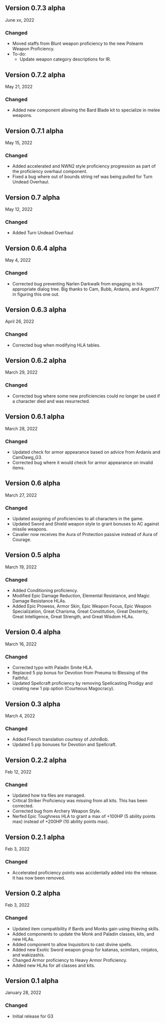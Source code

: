 ## Version 0.7.3 alpha

June xx, 2022

### Changed

- Moved staffs from Blunt weapon proficiency to the new Polearm Weapon Proficiency.
- To-do:
  - Update weapon category descriptions for IR. 

## Version 0.7.2 alpha

May 21, 2022

### Changed

- Added new component allowing the Bard Blade kit to specialize in melee weapons.

## Version 0.7.1 alpha

May 15, 2022

### Changed

- Added accelerated and NWN2 style proficiency progression as part of the proficiency overhaul component.
- Fixed a bug where out of bounds string ref was being pulled for Turn Undead Overhaul.

## Version 0.7 alpha

May 12, 2022

### Changed

- Added Turn Undead Overhaul

## Version 0.6.4 alpha

May 4, 2022

### Changed

- Corrected bug preventing Narlen Darkwalk from engaging in his appropriate dialog tree. Big thanks to Cam, Bubb, Ardanis, and Argent77 in figuring this one out.

## Version 0.6.3 alpha

April 26, 2022

### Changed

- Corrected bug when modifying HLA tables.

## Version 0.6.2 alpha

March 29, 2022

### Changed

- Corrected bug where some new proficiencies could no longer be used if a character died and was resurrected.

## Version 0.6.1 alpha

March 28, 2022

### Changed

- Updated check for armor appearance based on advice from Ardanis and CamDawg_G3.
- Corrected bug where it would check for armor appearance on invalid items.

## Version 0.6 alpha

March 27, 2022

### Changed

- Updated assigning of proficiencies to all characters in the game.
- Updated Sword and Shield weapon style to grant bonuses to AC against missile weapons.
- Cavalier now receives the Aura of Protection passive instead of Aura of Courage.

## Version 0.5 alpha

March 19, 2022

### Changed

- Added Conditioning proficiency.
- Modified Epic Damage Reduction, Elemental Resistance, and Magic Damage Resistance HLAs.
- Added Epic Prowess, Armor Skin, Epic Weapon Focus, Epic Weapon Specialization, Great Charisma, Great Constitution, Great Dexterity, Great Intelligence, Great Strength, and Great Wisdom HLAs.

## Version 0.4 alpha

March 16, 2022

### Changed

- Corrected typo with Paladin Smite HLA.
- Replaced 5 pip bonus for Devotion from Pneuma to Blessing of the Faithful.
- Updated Spellcraft proficiency by removing Spellcasting Prodigy and creating new 1 pip option (Courteous Magocracy).

## Version 0.3 alpha

March 4, 2022

### Changed

- Added French translation courtesy of JohnBob.
- Updated 5 pip bonuses for Devotion and Spellcraft.

## Version 0.2.2 alpha

Feb 12, 2022

### Changed

- Updated how tra files are managed.
- Critical Striker Proficiency was missing from all kits. This has been corrected.
- Corrected bug from Archery Weapon Style.
- Nerfed Epic Toughness HLA to grant a max of +100HP (5 ability points max) instead of +200HP (10 ability points max).


## Version 0.2.1 alpha

Feb 3, 2022

### Changed

- Accelerated proficiency points was accidentally added into the release. It has now been removed.

## Version 0.2 alpha

Feb 3, 2022

### Changed

- Updated item compatibility if Bards and Monks gain using thieving skills.
- Added components to update the Monk and Paladin classes, kits, and new HLAs.
- Added component to allow Inquisitors to cast divine spells.
- Added new Exotic Sword weapon group for katanas, scimitars, ninjatos, and wakizashis.
- Changed Armor proficiency to Heavy Armor Proficiency.
- Added new HLAs for all classes and kits.

## Version 0.1 alpha

January 28, 2022

### Changed

- Initial release for G3
